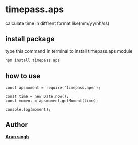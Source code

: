 # timepass.aps

calculate time in diffrent format like(mm/yy/hh/ss)

## install package

type this command in terminal to install timepass.aps module

`npm install timepass.aps`

## how to use

```
const apsmoment = require('timepass.aps');

const time = new Date.now();
const moment = apsmoment.getMoment(time);

console.log(moment);
```

## Author

[**Arun singh**](http://github.com/arunsingh28)


